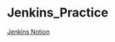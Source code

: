 # Jenkins_Practice

[Jenkins Notion](https://www.notion.so/Jenkins-41cd1e3f3f7643f39cbb41a7fb60c089?pvs=4)

